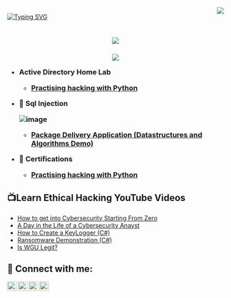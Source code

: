 <img align="right" src="https://visitor-badge.laobi.icu/badge?page_id=elcasodepaz.Elcasodepaz" />

[![Typing SVG](https://readme-typing-svg.demolab.com?font=Fira+Code&weight=700&size=25&duration=5007&pause=926&color=478FFF&center=true&multiline=true&random=false&width=466&height=147&lines=H1!%F0%9F%96%96*%26*1'm%243lCaso%24D3Paz+%E2%98%AE%EF%B8%8F;%3E%3ECyb3rS3cur1ty%F0%9F%95%B5%EF%B8%8F%E2%80%8D%E2%99%82%EF%B8%8FProf3ss10nal%3C%3C;%E2%9C%85+My+Cyb3rS3cur1ty+Pr0j3cts+%F0%9F%9B%A1%EF%B8%8F;%E2%AC%87%EF%B8%8FDown+Below%E2%AC%87%EF%B8%8F++Thankz+!+%F0%9F%98%89)](https://git.io/typing-svg)

<h1 align="center">
  <a href="https://git.io/typing-svg">
    <img src="https://readme-typing-svg.herokuapp.com/?
font=Righteous&size=35&center=true&vCenter=true&width=500&height=70&duration=4000&lines=Hi+There!+👋;+I'm+El+caso!;"/>
</h1>

<h3 align="center>A passionate Security Analyst from New Jersey </h3>

  <br/>


<div align="center">
<p align="center">
  <a href="https://skillicons.dev">
    <img src="https://skillicons.dev/icons?i=linux,py,mysql,git,docker,vim" />
  </a>
</p>
  



- <b> Active Directory Home Lab </b>
  - [Practising hacking with Python](https://github.com/joshmadakor1/Algorithms-Practice)
- <b>💉 Sql Injection</b>



  <b>![image](https://github.com/elcasodepaz/Elcasodepaz/assets/88005094/642a0650-713b-4d13-9ecf-65f60c2bfd01)</b>
  - [Package Delivery Application (Datastructures and Algorithms Demo)](https://github.com/joshmadakor1/Package-Delivery-Pathfinding-Algorithm)
- <b> 📃 Certifications </b>
   - [Practising hacking with Python](https://github.com/joshmadakor1/Algorithms-Practice)


<h2>📺Learn Ethical Hacking YouTube Videos</h2>

- [How to get into Cybersecurity Starting From Zero](https://www.youtube.com/watch?v=a83ASGn_V_s)
- [A Day in the Life of a Cybersecurity Anayst](https://www.youtube.com/watch?v=uHy3oM7NnoU)
- [How to Create a KeyLogger (C#)](https://www.youtube.com/watch?v=N-L9hklSlNk)
- [Ransomware Demonstration (C#)](https://www.youtube.com/watch?v=OfvdQeh79s0)
- [Is WGU Legit?](https://www.youtube.com/watch?v=E2MwRWxDBkA)

<h2> 🤳 Connect with me:</h2>

[<img align="left" alt="JoshMadakor | YouTube" width="22px" src="https://cdn.jsdelivr.net/npm/simple-icons@v3/icons/youtube.svg" />][youtube]
[<img align="left" alt="JoshMadakor | Twitter" width="22px" src="https://cdn.jsdelivr.net/npm/simple-icons@v3/icons/twitter.svg" />][twitter]
[<img align="left" alt="JoshMadakor | LinkedIn" width="22px" src="https://cdn.jsdelivr.net/npm/simple-icons@v3/icons/linkedin.svg" />][linkedin]
[<img align="left" alt="JoshMadakor | Instagram" width="22px" src="https://cdn.jsdelivr.net/npm/simple-icons@v3/icons/instagram.svg" />][instagram]

[twitter]: https://twitter.com/elcaso
[youtube]: https://www.youtube.com/c/elcaso
[instagram]: https://www.instagram.com/elcaso/
[linkedin]: https://linkedin.com/in/B.A.G

<!--
**joshmadakor1/joshmadakor1** is a ✨ _special_ ✨ repository because its `README.md` (this file) appears on your GitHub profile.

Here are some ideas to get you started:

- 🔭 I’m currently working on ...
- 🌱 I’m currently learning ...
- 👯 I’m looking to collaborate on ...
- 🤔 I’m looking for help with ...
- 💬 Ask me about ...
- 📫 How to reach me: ...
- 😄 Pronouns: ...
- ⚡ Fun fact: ...
-->
